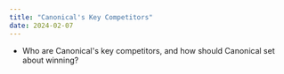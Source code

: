 ```yaml
---
title: "Canonical's Key Competitors"
date: 2024-02-07
---
```

- Who are Canonical's key competitors, and how should Canonical set about winning?